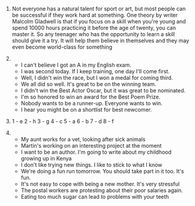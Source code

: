 1.
    Not everyone has a natural talent for sport or art, but most people can be successful if they work hard at something. One theory by writer Malcolm Gladwell is that if you focus on a skill when you're young and spend 10000 hours practicing it before the age of twenty, you can master it. So any teenager who has the opportunity to learn a skill should give it a try. It will help them believe in themselves and they may even become world-class for something

2.
    - I can't believe I got an A in my English exam.
    - I was second today. If I keep training, one day I'll come first.
    - Well, I didn't win the race, but I won a medal for coming third.
    - We all did so well. It's great to be on the winning team.
    - I didn't win the Best Actor Oscar, but it was great to be nominated.
    - I'm so honored to win an award for the Best Poem Prize.
    - Nobody wants to be a runner-up. Everyone wants to win.
    - I hear you might be on a shortlist for best newcomer.

3.
    1 - e
    2 - h
    3 - g
    4 - c
    5 - a
    6 - b
    7 - d
    8 - f

4. 
    - My aunt works for a vet, looking after sick animals
    - Martin's working on an interesting project at the moment
    - I want to be an author. I'm going to write about my childhood growing up in Kenya
    - I don't like trying new things. I like to stick to what I know
    - We're doing a fun run tomorrow. You should take part in it too. It's fun.
    - It's not easy to cope with being a new mother. It's very stressful
    - The postal workers are protesting about their poor salaries again.
    - Eating too much sugar can lead to problems with your teeth
